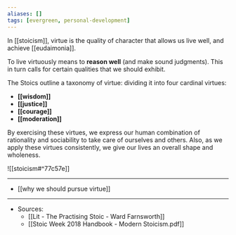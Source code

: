 ```yaml
---
aliases: []
tags: [evergreen, personal-development]
---
```

In [[stoicism]], virtue is the quality of character that allows us live well, and achieve [[eudaimonia]].

To live virtuously means to **reason well** (and make sound judgments). This in turn calls for certain qualities that we should exhibit.

The Stoics outline a taxonomy of virtue: dividing it into four cardinal virtues:
- **[[wisdom]]**
- **[[justice]]**
- **[[courage]]**
- **[[moderation]]**

By exercising these virtues, we express our human combination of rationality and sociability to take care of ourselves and others. Also, as we apply these virtues consistently, we give our lives an overall shape and wholeness.


![[stoicism#^77c57e]]



---
- [[why we should pursue virtue]]
---
- Sources:
	- [[Lit  - The Practising Stoic - Ward Farnsworth]]
	- [[Stoic Week 2018 Handbook - Modern Stoicism.pdf]]


